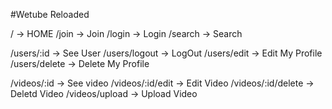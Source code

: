 #Wetube Reloaded

/ -> HOME /join -> Join /login -> Login /search -> Search

/users/:id -> See User /users/logout -> LogOut /users/edit -> Edit My Profile /users/delete -> Delete My Profile

/videos/:id -> See video /videos/:id/edit -> Edit Video /videos/:id/delete -> Deletd Video /videos/upload -> Upload Video
